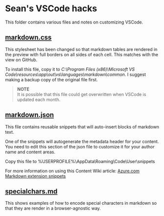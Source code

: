 # Sean's VSCode hacks

This folder contains various files and notes on customizing VSCode.

## [markdown.css](markdown.css)

This stylesheet has been changed so that markdown tables are rendered in the preview with full borders on all sides of each cell. This matches with the view on GitHub.

To install this file, copy it to *C:\Program Files (x86)\Microsoft VS Code\resources\app\out\vs\languages\markdown\common*. I suggest making a backup copy of the original file first.

> **NOTE**<br />
> It is possible that this file could get overwritten when VSCode is updated each month.

## [markdown.json](markdown.json)
This file contains reusable snippets that will auto-insert blocks of markdown text.

One of the snippets will autogenerate the metadata header for your content. You need to edit this section of the json file to customize it for your author name and content areas.

Copy this file to %USERPROFILE%\AppData\Roaming\Code\User\snippets

For more information on using this Content Wiki article: [Azure.com Markdown extension snippets](https://microsoft.sharepoint.com/teams/azurecontentguidance/wiki/Pages/Azure.com%20Markdown%20extension%20snippets.aspx)

## [specialchars.md](specialchars.md)
This shows examples of how to encode special characters in markdown so that they are render in a browser-agnostic way.
